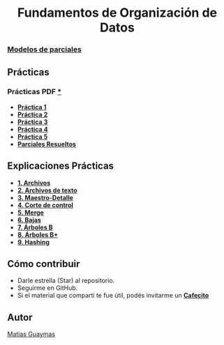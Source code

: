 <h1 align="center"> Fundamentos de Organización de Datos </h1>

### [**Modelos de parciales**](https://github.com/MatiasGuaymas/FOD/tree/main/Parciales/Enunciados)

## Prácticas 
### Prácticas PDF [*](https://github.com/MatiasGuaymas/FOD/tree/main/Practicas%20PDF)
* [**Práctica 1**](https://github.com/MatiasGuaymas/FOD/tree/main/Resoluciones/Practica%201)
* [**Práctica 2**](https://github.com/MatiasGuaymas/FOD/tree/main/Resoluciones/Practica%202)
* [**Práctica 3**](https://github.com/MatiasGuaymas/FOD/tree/main/Resoluciones/Practica%203)
* [**Práctica 4**](https://github.com/MatiasGuaymas/FOD/tree/main/Resoluciones/Practica%204)
* [**Práctica 5**](https://github.com/MatiasGuaymas/FOD/tree/main/Resoluciones/Practica%205)
* [**Parciales Resueltos**](https://github.com/MatiasGuaymas/FOD/tree/main/Parciales/Resueltos)

## Explicaciones Prácticas
* [**1. Archivos**](https://github.com/MatiasGuaymas/FOD/blob/main/Explicaciones/1.%20Archivos.pdf)
* [**2. Archivos de texto**](https://github.com/MatiasGuaymas/FOD/blob/main/Explicaciones/2.%20Archivos%20de%20texto.pptx)
* [**3. Maestro-Detalle**](https://github.com/MatiasGuaymas/FOD/blob/main/Explicaciones/3.%20Maestro-detalle.pptx)
* [**4. Corte de control**](https://github.com/MatiasGuaymas/FOD/blob/main/Explicaciones/4.%20Corte%20de%20control.pptx)
* [**5. Merge**](https://github.com/MatiasGuaymas/FOD/blob/main/Explicaciones/5.%20Merge.pdf)
* [**6. Bajas**](https://github.com/MatiasGuaymas/FOD/blob/main/Explicaciones/6.%20Bajas.pptx)
* [**7. Árboles B**](https://github.com/MatiasGuaymas/FOD/blob/main/Explicaciones/7.%20%C3%81rboles%20B.pptx)
* [**8. Árboles B+**](https://github.com/MatiasGuaymas/FOD/blob/main/Explicaciones/8.%20%C3%81rboles%20B%2B.pptx)
* [**9. Hashing**](https://github.com/MatiasGuaymas/FOD/blob/main/Explicaciones/9.%20Hashing.pptx)

## Cómo contribuir
* Darle estrella (Star) al repositorio.
* Seguirme en GitHub.
* Si el material que compartí te fue útil, podés invitarme un **[Cafecito](https://cafecito.app/matiasguaymas)**

## Autor

[Matias Guaymas](https://www.linkedin.com/in/matiasguaymas/)
